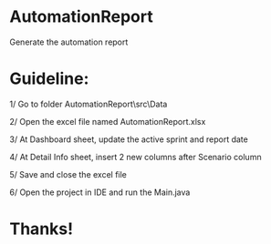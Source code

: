 # AutomationReport
Generate the automation report

# Guideline:

1/ Go to folder AutomationReport\src\Data

2/ Open the excel file named AutomationReport.xlsx

3/ At Dashboard sheet, update the active sprint and report date

4/ At Detail Info sheet, insert 2 new columns after Scenario column

5/ Save and close the excel file

6/ Open the project in IDE and run the Main.java

# Thanks!
